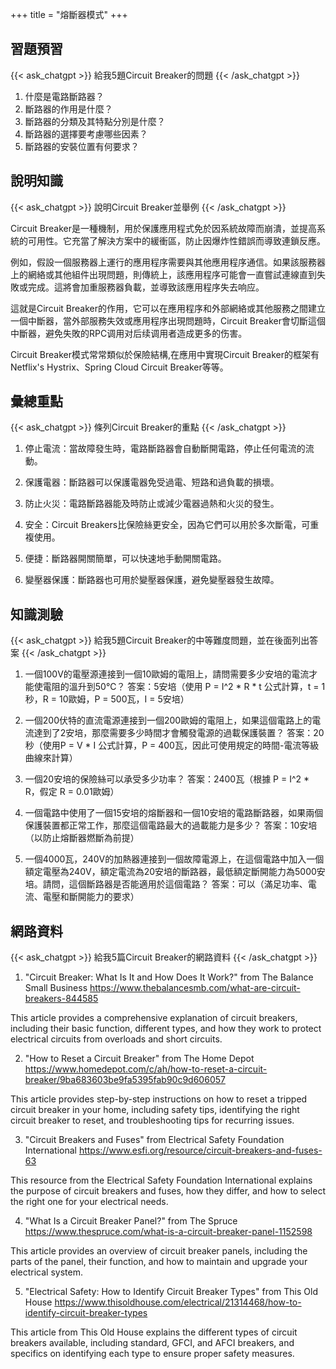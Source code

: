 +++
title = "熔斷器模式"
+++
## 習題預習
{{< ask_chatgpt >}}
給我5題Circuit Breaker的問題
{{< /ask_chatgpt >}}



1. 什麼是電路斷路器？
2. 斷路器的作用是什麼？
3. 斷路器的分類及其特點分別是什麼？
4. 斷路器的選擇要考慮哪些因素？
5. 斷路器的安裝位置有何要求？   

## 說明知識
{{< ask_chatgpt >}}
說明Circuit Breaker並舉例
{{< /ask_chatgpt >}}



Circuit Breaker是一種機制，用於保護應用程式免於因系統故障而崩潰，並提高系統的可用性。它充當了解決方案中的緩衝區，防止因爆炸性錯誤而導致連鎖反應。

例如，假設一個服務器上運行的應用程序需要與其他應用程序通信。如果該服務器上的網絡或其他組件出現問題，則傳統上，該應用程序可能會一直嘗試連線直到失敗或完成。這將會加重服務器負載，並導致該應用程序失去响应。

這就是Circuit Breaker的作用，它可以在應用程序和外部網絡或其他服務之間建立一個中斷器，當外部服務失效或應用程序出現問題時，Circuit Breaker會切斷這個中斷器，避免失敗的RPC调用对后续调用者造成更多的伤害。

Circuit Breaker模式常常類似於保險結構,在應用中實現Circuit Breaker的框架有 Netflix's Hystrix、Spring Cloud Circuit Breaker等等。   

## 彙總重點
{{< ask_chatgpt >}}
條列Circuit Breaker的重點
{{< /ask_chatgpt >}}



1. 停止電流：當故障發生時，電路斷路器會自動斷開電路，停止任何電流的流動。

2. 保護電器：斷路器可以保護電器免受過電、短路和過負載的損壞。

3. 防止火災：電路斷路器能及時防止或減少電器過熱和火災的發生。

4. 安全：Circuit Breakers比保險絲更安全，因為它們可以用於多次斷電，可重複使用。

5. 便捷：斷路器開關簡單，可以快速地手動開關電路。

6. 變壓器保護：斷路器也可用於變壓器保護，避免變壓器發生故障。   

## 知識測驗
{{< ask_chatgpt >}}
給我5題Circuit Breaker的中等難度問題，並在後面列出答案
{{< /ask_chatgpt >}}



1. 一個100V的電壓源連接到一個10歐姆的電阻上，請問需要多少安培的電流才能使電阻的溫升到50℃？
答案：5安培（使用 P = I^2 * R * t 公式計算，t = 1秒，R = 10歐姆，P = 500瓦，I = 5安培）

2. 一個200伏特的直流電源連接到一個200歐姆的電阻上，如果這個電路上的電流達到了2安培，那麼需要多少時間才會觸發電源的過載保護裝置？
答案：20秒（使用P = V * I 公式計算，P = 400瓦，因此可使用規定的時間-電流等級曲線來計算）

3. 一個20安培的保險絲可以承受多少功率？
答案：2400瓦（根據 P = I^2 * R，假定 R = 0.01歐姆）

4. 一個電路中使用了一個15安培的熔斷器和一個10安培的電路斷路器，如果兩個保護裝置都正常工作，那麼這個電路最大的過載能力是多少？
答案：10安培（以防止熔斷器燃斷為前提）

5. 一個4000瓦，240V的加熱器連接到一個故障電源上，在這個電路中加入一個額定電壓為240V，額定電流為20安培的斷路器，最低額定斷開能力為5000安培。請問，這個斷路器是否能適用於這個電路？
答案：可以（滿足功率、電流、電壓和斷開能力的要求）   

## 網路資料
{{< ask_chatgpt >}}
給我5篇Circuit Breaker的網路資料
{{< /ask_chatgpt >}}



1. "Circuit Breaker: What Is It and How Does It Work?" from The Balance Small Business
https://www.thebalancesmb.com/what-are-circuit-breakers-844585

This article provides a comprehensive explanation of circuit breakers, including their basic function, different types, and how they work to protect electrical circuits from overloads and short circuits.

2. "How to Reset a Circuit Breaker" from The Home Depot
https://www.homedepot.com/c/ah/how-to-reset-a-circuit-breaker/9ba683603be9fa5395fab90c9d606057

This article provides step-by-step instructions on how to reset a tripped circuit breaker in your home, including safety tips, identifying the right circuit breaker to reset, and troubleshooting tips for recurring issues.

3. "Circuit Breakers and Fuses" from Electrical Safety Foundation International
https://www.esfi.org/resource/circuit-breakers-and-fuses-63

This resource from the Electrical Safety Foundation International explains the purpose of circuit breakers and fuses, how they differ, and how to select the right one for your electrical needs.

4. "What Is a Circuit Breaker Panel?" from The Spruce
https://www.thespruce.com/what-is-a-circuit-breaker-panel-1152598

This article provides an overview of circuit breaker panels, including the parts of the panel, their function, and how to maintain and upgrade your electrical system.

5. "Electrical Safety: How to Identify Circuit Breaker Types" from This Old House
https://www.thisoldhouse.com/electrical/21314468/how-to-identify-circuit-breaker-types

This article from This Old House explains the different types of circuit breakers available, including standard, GFCI, and AFCI breakers, and specifics on identifying each type to ensure proper safety measures.   

